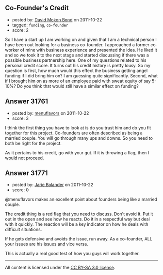 ## Co-Founder's Credit

- posted by: [David Mokon Bond](https://stackexchange.com/users/-1/9603-david-mokon-bond) on 2011-10-22
- tagged: `funding`, `co-founder`
- score: 2

So I have a start up I am working on and given that I am a technical person I have been out looking for a business co-founder. I approached a former co-worker of mine with business experience and presented the idea. He liked it and so we took it to the next stage and started discussing if there was a possible business partnership here. One of my questions related to his personal credit score. It turns out his credit history is pretty lousy. So my question is first, how much would this effect the business getting angel funding if I did bring him on? I am guessing quite significantly. Second, what if I brought him on as more of an employee paid with sweat equity of say 5-10%? Do you think that would still have a similar effect on funding?


## Answer 31761

- posted by: [menuflavors](https://stackexchange.com/users/-1/13964-menuflavors) on 2011-10-22
- score: 3

I think the first thing you have to look at is do you trust him and do you fit together for this project.  Co-founders are often described as being a married couple.  You will go through many ups and downs.  So you need to both be right for the project.

As it pertains to his credit,  go with your gut.  If it is throwing a flag, then I would not proceed.


## Answer 31771

- posted by: [Jarie Bolander](https://stackexchange.com/users/-1/585-jarie-bolander) on 2011-10-22
- score: 0

@menuflavors makes an excellent point about founders being like a married couple.

The credit thing is a red flag that you need to discuss. Don't avoid it. Put it out in the open and see how he reacts. Do it in a respectful way but deal with it quickly. The reaction will be a key indicator on how he deals with difficult situations.

If he gets defensive and avoids the issue, run away. As a co-founder, ALL your issues are his issues and vice versa.

This is actually a real good test of how you guys will work together.



---

All content is licensed under the [CC BY-SA 3.0 license](https://creativecommons.org/licenses/by-sa/3.0/).
